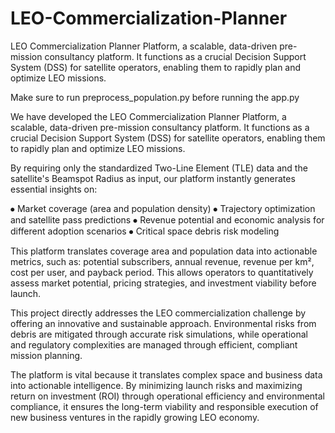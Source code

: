 # LEO-Commercialization-Planner
LEO Commercialization Planner Platform, a scalable, data-driven pre-mission consultancy platform. It functions as a crucial Decision Support System (DSS) for satellite operators, enabling them to rapidly plan and optimize LEO missions.

Make sure to run preprocess_population.py before running the app.py

We have developed the LEO Commercialization Planner Platform, a scalable, data-driven pre-mission consultancy platform. It functions as a crucial Decision Support System (DSS) for satellite operators, enabling them to rapidly plan and optimize LEO missions.

By requiring only the standardized Two-Line Element (TLE) data and the satellite's Beamspot Radius as input, our platform instantly generates essential insights on:

⦁	Market coverage (area and population density)
⦁	Trajectory optimization and satellite pass predictions
⦁	Revenue potential and economic analysis for different adoption scenarios
⦁	Critical space debris risk modeling

This platform translates coverage area and population data into actionable metrics, such as: potential subscribers, annual revenue, revenue per km², cost per user, and payback period. This allows operators to quantitatively assess market potential, pricing strategies, and investment viability before launch.

This project directly addresses the LEO commercialization challenge by offering an innovative and sustainable approach. Environmental risks from debris are mitigated through accurate risk simulations, while operational and regulatory complexities are managed through efficient, compliant mission planning.

The platform is vital because it translates complex space and business data into actionable intelligence. By minimizing launch risks and maximizing return on investment (ROI) through operational efficiency and environmental compliance, it ensures the long-term viability and responsible execution of new business ventures in the rapidly growing LEO economy.
